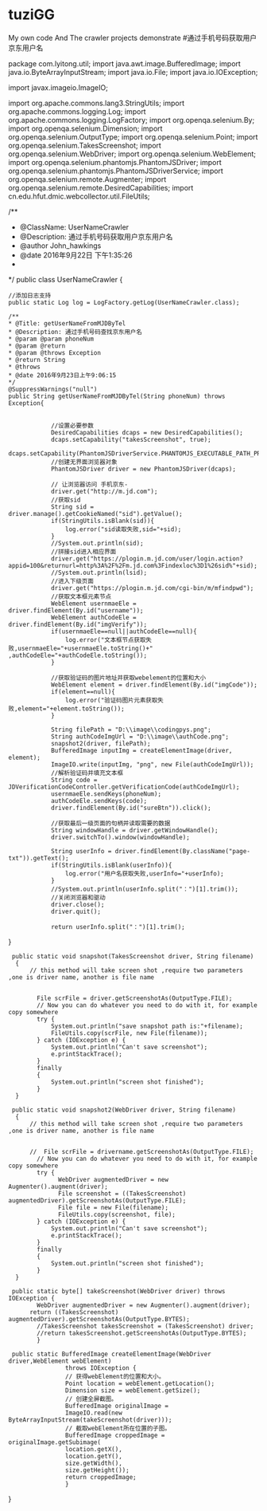 # tuziGG
My own code And The crawler projects demonstrate
#通过手机号码获取用户京东用户名

package com.lyitong.util;
import java.awt.image.BufferedImage;
import java.io.ByteArrayInputStream;
import java.io.File;
import java.io.IOException;

import javax.imageio.ImageIO;

import org.apache.commons.lang3.StringUtils;
import org.apache.commons.logging.Log;
import org.apache.commons.logging.LogFactory;
import org.openqa.selenium.By;
import org.openqa.selenium.Dimension;
import org.openqa.selenium.OutputType;
import org.openqa.selenium.Point;
import org.openqa.selenium.TakesScreenshot;
import org.openqa.selenium.WebDriver;
import org.openqa.selenium.WebElement;
import org.openqa.selenium.phantomjs.PhantomJSDriver;
import org.openqa.selenium.phantomjs.PhantomJSDriverService;
import org.openqa.selenium.remote.Augmenter;
import org.openqa.selenium.remote.DesiredCapabilities;
import cn.edu.hfut.dmic.webcollector.util.FileUtils;


/** 
* @ClassName: UserNameCrawler 
* @Description: 通过手机号码获取用户京东用户名 
* @author John_hawkings
* @date 2016年9月22日 下午1:35:26 
*  
*/
public class UserNameCrawler {
	
	//添加日志支持
  	public static Log log = LogFactory.getLog(UserNameCrawler.class);
	
	/** 
	* @Title: getUserNameFromMJDByTel 
	* @Description: 通过手机号码查找京东用户名 
	* @param @param phoneNum
	* @param @return
	* @param @throws Exception 
	* @return String
	* @throws 
	* @date 2016年9月23日上午9:06:15
	*/
	@SuppressWarnings("null")
	public String getUserNameFromMJDByTel(String phoneNum) throws Exception{
		         
		
		        //设置必要参数
		        DesiredCapabilities dcaps = new DesiredCapabilities();
		        dcaps.setCapability("takesScreenshot", true);
		        dcaps.setCapability(PhantomJSDriverService.PHANTOMJS_EXECUTABLE_PATH_PROPERTY,"C:\\Python34\\Scripts\\phantomjs.exe");
 		        //创建无界面浏览器对象
		        PhantomJSDriver driver = new PhantomJSDriver(dcaps);

				// 让浏览器访问 手机京东-
				driver.get("http://m.jd.com");
				//获取sid
				String sid = driver.manage().getCookieNamed("sid").getValue();
				if(StringUtils.isBlank(sid)){
					log.error("sid读取失败,sid="+sid);
				}
				//System.out.println(sid);
				//拼接sid进入相应界面
				driver.get("https://plogin.m.jd.com/user/login.action?appid=100&returnurl=http%3A%2F%2Fm.jd.com%3Findexloc%3D1%26sid%"+sid);
				//System.out.println(lsid);
				//进入下级页面
				driver.get("https://plogin.m.jd.com/cgi-bin/m/mfindpwd");
				//获取文本框元素节点
				WebElement usernmaeEle = driver.findElement(By.id("username"));
				WebElement authCodeEle = driver.findElement(By.id("imgVerify"));
				if(usernmaeEle==null||authCodeEle==null){
					log.error("文本框节点获取失败,usernmaeEle="+usernmaeEle.toString()+" ,authCodeEle="+authCodeEle.toString());
				}
				
				//获取验证码的图片地址并获取webelement的位置和大小
				WebElement element = driver.findElement(By.id("imgCode"));
				if(element==null){
					log.error("验证码图片元素获取失败,element="+element.toString());
				}

                String filePath = "D:\\image\\codingpys.png"; 
                String authCodeImgUrl = "D:\\image\\authCode.png";
                snapshot2(driver, filePath);
                BufferedImage inputImg = createElementImage(driver, element);
                ImageIO.write(inputImg, "png", new File(authCodeImgUrl));
                //解析验证码并填充文本框
                String code = JDVerificationCodeController.getVerificationCode(authCodeImgUrl);
				usernmaeEle.sendKeys(phoneNum);
				authCodeEle.sendKeys(code);
				driver.findElement(By.id("sureBtn")).click();
				
				//获取最后一级页面的句柄并读取需要的数据
				String windowHandle = driver.getWindowHandle();
				driver.switchTo().window(windowHandle);
				
				String userInfo = driver.findElement(By.className("page-txt")).getText();
				if(StringUtils.isBlank(userInfo)){
					log.error("用户名获取失败,userInfo="+userInfo);
				}
				//System.out.println(userInfo.split("：")[1].trim());
				//关闭浏览器和驱动
				driver.close();
				driver.quit();
				
				return userInfo.split("：")[1].trim();

}
	
	 public static void snapshot(TakesScreenshot driver, String filename)  
	  {  
	      // this method will take screen shot ,require two parameters ,one is driver name, another is file name  
	        
	        
	        File scrFile = driver.getScreenshotAs(OutputType.FILE);  
	        // Now you can do whatever you need to do with it, for example copy somewhere  
	        try {  
	            System.out.println("save snapshot path is:"+filename);  
	            FileUtils.copy(scrFile, new File(filename));  
	        } catch (IOException e) {  
	            System.out.println("Can't save screenshot");  
	            e.printStackTrace();  
	        }   
	        finally  
	        {  
	            System.out.println("screen shot finished");  
	        }  
	  }  
	    
	 public static void snapshot2(WebDriver driver, String filename)  
	  {  
	      // this method will take screen shot ,require two parameters ,one is driver name, another is file name  
	        
	        
	      //  File scrFile = drivername.getScreenshotAs(OutputType.FILE);  
	        // Now you can do whatever you need to do with it, for example copy somewhere  
	        try {  
	              WebDriver augmentedDriver = new Augmenter().augment(driver);  
	              File screenshot = ((TakesScreenshot) augmentedDriver).getScreenshotAs(OutputType.FILE);  
	              File file = new File(filename);  
	              FileUtils.copy(screenshot, file);  
	        } catch (IOException e) {  
	            System.out.println("Can't save screenshot");  
	            e.printStackTrace();  
	        }   
	        finally  
	        {  
	            System.out.println("screen shot finished");  
	        }  
	  }  
	    
	 public static byte[] takeScreenshot(WebDriver driver) throws IOException {  
	        WebDriver augmentedDriver = new Augmenter().augment(driver);  
	      return ((TakesScreenshot) augmentedDriver).getScreenshotAs(OutputType.BYTES);  
	        //TakesScreenshot takesScreenshot = (TakesScreenshot) driver;  
	        //return takesScreenshot.getScreenshotAs(OutputType.BYTES);  
	        }  
	  
	 public static BufferedImage createElementImage(WebDriver driver,WebElement webElement)  
	                throws IOException {  
	                // 获得webElement的位置和大小。  
	                Point location = webElement.getLocation();  
	                Dimension size = webElement.getSize();  
	                // 创建全屏截图。  
	                BufferedImage originalImage =  
	                ImageIO.read(new ByteArrayInputStream(takeScreenshot(driver)));  
	                // 截取webElement所在位置的子图。  
	                BufferedImage croppedImage = originalImage.getSubimage(  
	                location.getX(),  
	                location.getY(),  
	                size.getWidth(),  
	                size.getHeight());  
	                return croppedImage;  
	                }  

}

